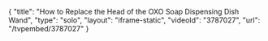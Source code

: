 {
    "title": "How to Replace the Head of the OXO Soap Dispensing Dish Wand",
    "type": "solo",
    "layout": "iframe-static",
    "videoId": "3787027",
    "url": "\/tvpembed\/3787027"
}